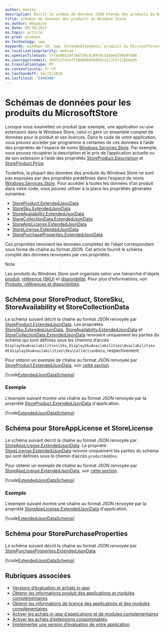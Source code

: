 ```yaml
---
author: Xansky
description: Décrit le schéma de données JSON étendu des produits du Windows Store dans l’espace de noms Windows.Services.Store.
title: Schémas de données des produits du Windows Store
ms.author: mhopkins
ms.date: 09/26/2017
ms.topic: article
ms.prod: windows
ms.technology: uwp
keywords: windows 10, uwp, ExtendedJsonData, produits du MicrosoftStore, schéma
ms.localizationpriority: medium
ms.openlocfilehash: 77faa88524f348736c4c997dcd18ded200e9fd86
ms.sourcegitcommit: 4b97117d3aff38db89d560502a3c372f12bb6ed5
ms.translationtype: MT
ms.contentlocale: fr-FR
ms.lasthandoff: 10/23/2018
ms.locfileid: "5440306"
---
```

# <a name="data-schemas-for-store-products"></a>Schémas de données pour les produits du MicrosoftStore

Lorsque vous soumettez un produit (par exemple, une application ou une extension) dans le Windows Store, celui-ci gère un ensemble complet de données pour le produit et ses licences. Dans le code de votre application, vous pouvez accéder par programme à certaines de ces données à l’aide des propriétés de l'espace de noms [Windows.Services.Store](https://msdn.microsoft.com/library/windows/apps/windows.services.store.aspx). Par exemple, vous pouvez récupérer la description et le prix de l’application actuelle ou de son extension à l’aide des propriétés [StoreProduct.Description](https://docs.microsoft.com/uwp/api/windows.services.store.storeproduct.Description) et [StoreProduct.Price](https://docs.microsoft.com/uwp/api/windows.services.store.storeproduct.Price).

Toutefois, la plupart des données des produits du Windows Store ne sont pas exposées par des propriétés prédéfinies dans l'espace de noms [Windows.Services.Store](https://msdn.microsoft.com/library/windows/apps/windows.services.store.aspx). Pour accéder à toutes les données d’un produit dans votre code, vous pouvez utiliser à la place les propriétés générales suivantes:

* [StoreProduct.ExtendedJsonData](https://docs.microsoft.com/uwp/api/windows.services.store.storeproduct.ExtendedJsonData)
* [StoreSku.ExtendedJsonData](https://docs.microsoft.com/uwp/api/windows.services.store.storesku.ExtendedJsonData)
* [StoreAvailability.ExtendedJsonData](https://docs.microsoft.com/uwp/api/windows.services.store.storeavailability.ExtendedJsonData)
*   [StoreCollectionData.ExtendedJsonData](https://docs.microsoft.com/uwp/api/windows.services.store.storecollectiondata.ExtendedJsonData)
*   [StoreAppLicense.ExtendedJsonData](https://docs.microsoft.com/uwp/api/windows.services.store.storeapplicense.ExtendedJsonData)
* [StoreLicense.ExtendedJsonData](https://docs.microsoft.com/uwp/api/windows.services.store.storelicense.ExtendedJsonData)
*   [StorePurchaseProperties.ExtendedJsonData](https://docs.microsoft.com/uwp/api/windows.services.store.storepurchaseproperties.ExtendedJsonData)

Ces propriétés renvoient les données complètes de l’objet correspondant sous forme de chaîne au format JSON. Cet article fournit le schéma complet des données renvoyées par ces propriétés.

> [!NOTE]
> Les produits du Windows Store sont organisés selon une hiérarchie d'objets [produit](https://docs.microsoft.com/uwp/api/windows.services.store.storeproduct), [référence (SKU)](https://docs.microsoft.com/uwp/api/windows.services.store.storesku) et [disponibilité](https://docs.microsoft.com/uwp/api/windows.services.store.storeavailability). Pour plus d’informations, voir [Produits, références et disponibilités](in-app-purchases-and-trials.md#products-skus).

## <a name="schema-for-storeproduct-storesku-storeavailability-and-storecollectiondata"></a>Schéma pour StoreProduct, StoreSku, StoreAvailability et StoreCollectionData

Le schéma suivant décrit la chaîne au format JSON renvoyée par [StoreProduct.ExtendedJsonData](https://docs.microsoft.com/uwp/api/windows.services.store.storeproduct.ExtendedJsonData). Les propriétés [StoreSku.ExtendedJsonData](https://docs.microsoft.com/uwp/api/windows.services.store.storesku.ExtendedJsonData), [StoreAvailability.ExtendedJsonData](https://docs.microsoft.com/uwp/api/windows.services.store.storeavailability.ExtendedJsonData) et [StoreCollectionData.ExtendedJsonData](https://docs.microsoft.com/uwp/api/windows.services.store.storecollectiondata.ExtendedJsonData) renvoient uniquement les parties du schéma qui sont définies sous les chemins d’accès ```DisplaySkuAvailabilities\Sku```, ```DisplaySkuAvailabilities\Availabilities``` et ```DisplaySkuAvailabilities\Sku\CollectionData```, respectivement.

Pour obtenir un exemple de chaîne au format JSON renvoyée par [StoreProduct.ExtendedJsonData](https://docs.microsoft.com/uwp/api/windows.services.store.storeproduct.ExtendedJsonData), voir [cette section](#product-example).

[!code[ExtendedJsonDataSchema](./code/InAppPurchasesAndLicenses_RS1/json/StoreProduct.ExtendedJsonData.json#L1-L729)]

<span id="product-example" />

### <a name="example"></a>Exemple

L’exemple suivant montre une chaîne au format JSON renvoyée par la propriété [StoreProduct.ExtendedJsonData](https://docs.microsoft.com/uwp/api/windows.services.store.storeproduct.ExtendedJsonData) d'application.

[!code[ExtendedJsonDataSchema](./code/InAppPurchasesAndLicenses_RS1/json/StoreProduct.ExtendedJsonDataExample.json#L1-L268)]

## <a name="schema-for-storeapplicense-and-storelicense"></a>Schéma pour StoreAppLicense et StoreLicense

Le schéma suivant décrit la chaîne au format JSON renvoyée par [StoreAppLicense.ExtendedJsonData](https://docs.microsoft.com/uwp/api/windows.services.store.storeapplicense.ExtendedJsonData). La propriété [StoreLicense.ExtendedJsonData](https://docs.microsoft.com/uwp/api/windows.services.store.storelicense.ExtendedJsonData) renvoie uniquement les parties du schéma qui sont définies sous le chemin d’accès ```productAddOns```.

Pour obtenir un exemple de chaîne au format JSON renvoyée par [StoreAppLicense.ExtendedJsonData](https://docs.microsoft.com/uwp/api/windows.services.store.storeapplicense.ExtendedJsonData), voir [cette section](#license-example).

[!code[ExtendedJsonDataSchema](./code/InAppPurchasesAndLicenses_RS1/json/StoreAppLicense.ExtendedJsonData.json#L1-L80)]

<span id="license-example" />

### <a name="example"></a>Exemple

L’exemple suivant montre une chaîne au format JSON renvoyée par la propriété [StoreAppLicense.ExtendedJsonData](https://docs.microsoft.com/uwp/api/windows.services.store.storeapplicense.ExtendedJsonData) d'application.

[!code[ExtendedJsonDataSchema](./code/InAppPurchasesAndLicenses_RS1/json/StoreAppLicense.ExtendedJsonDataExample.json#L1-L28)]

## <a name="schema-for-storepurchaseproperties"></a>Schéma pour StorePurchaseProperties

Le schéma suivant décrit la chaîne au format JSON renvoyée par [StorePurchaseProperties.ExtendedJsonData](https://docs.microsoft.com/uwp/api/windows.services.store.storepurchaseproperties.ExtendedJsonData).

[!code[ExtendedJsonDataSchema](./code/InAppPurchasesAndLicenses_RS1/json/StorePurchaseProperties.ExtendedJsonData.json#L1-L12)]

## <a name="related-topics"></a>Rubriques associées

* [Versions d’évaluation et achats in-app](in-app-purchases-and-trials.md)
* [Obtenir les informations produit des applications et modules complémentaires](get-product-info-for-apps-and-add-ons.md)
* [Obtenir les informations de licence des applications et des modules complémentaires](get-license-info-for-apps-and-add-ons.md)
* [Activer les achats in-app d’applications et de modules complémentaires](enable-in-app-purchases-of-apps-and-add-ons.md)
* [Activer les achats d’extensions consommables](enable-consumable-add-on-purchases.md)
* [Implémenter une version d’évaluation de votre application](implement-a-trial-version-of-your-app.md)
